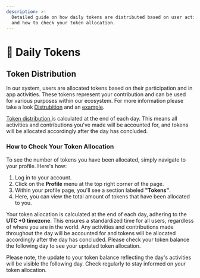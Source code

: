 ```yaml
---
description: >-
  Detailed guide on how daily tokens are distributed based on user activities
  and how to check your token allocation.
---
```


# 📅 Daily Tokens

## Token Distribution

In our system, users are allocated tokens based on their participation and in app activities. These tokens represent your contribution and can be used for various purposes within our ecosystem. For more information please take a look [Distrubition](../token/distibution/) and an [example](../token/distibution/#example).

[Token distribution ](../token/distibution/)is calculated at the end of each day. This means all activities and contributions you've made will be accounted for, and tokens will be allocated accordingly after the day has concluded.

### How to Check Your Token Allocation

To see the number of tokens you have been allocated, simply navigate to your profile. Here's how:

1. Log in to your account.
2. Click on the **Profile** menu at the top right corner of the page.
3. Within your profile page, you'll see a section labeled **"Tokens"**.
4. Here, you can view the total amount of tokens that have been allocated to you.

Your token allocation is calculated at the end of each day, adhering to the **UTC +0 timezone**. This ensures a standardized time for all users, regardless of where you are in the world. Any activities and contributions made throughout the day will be accounted for and tokens will be allocated accordingly after the day has concluded. Please check your token balance the following day to see your updated token allocation.

Please note, the update to your token balance reflecting the day's activities will be visible the following day. Check regularly to stay informed on your token allocation.
